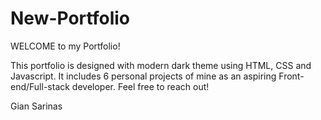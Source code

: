 # New-Portfolio
WELCOME to my Portfolio!


This portfolio is designed with modern dark theme using HTML, CSS and Javascript. It includes 6 personal projects of mine as an aspiring Front-end/Full-stack developer. 
Feel free to reach out!

Gian Sarinas
